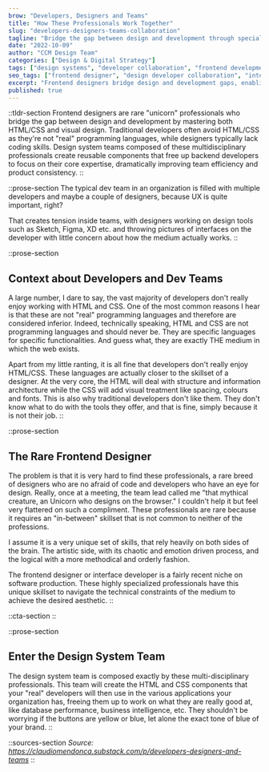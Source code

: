 ```yaml
---
brow: "Developers, Designers and Teams"
title: "How These Professionals Work Together"
slug: "developers-designers-teams-collaboration"
tagline: "Bridge the gap between design and development through specialized frontend teams and design systems"
date: "2022-10-09"
author: "CCM Design Team"
categories: ["Design & Digital Strategy"]
tags: ["design systems", "developer collaboration", "frontend development", "team dynamics", "interface development"]
seo_tags: ["frontend designer", "design developer collaboration", "interface developer", "design system teams", "frontend development", "developer designer teams", "web development teams", "design collaboration", "frontend specialists", "multidisciplinary teams"]
excerpt: "Frontend designers bridge design and development gaps, enabling specialized teams that deliver 40% faster interface production through systematic collaboration approaches."
published: true
---
```


::tldr-section
Frontend designers are rare "unicorn" professionals who bridge the gap between design and development by mastering both HTML/CSS and visual design. Traditional developers often avoid HTML/CSS as they're not "real" programming languages, while designers typically lack coding skills. Design system teams composed of these multidisciplinary professionals create reusable components that free up backend developers to focus on their core expertise, dramatically improving team efficiency and product consistency.
::

::prose-section
The typical dev team in an organization is filled with multiple developers and maybe a couple of designers, because UX is quite important, right?

That creates tension inside teams, with designers working on design tools such as Sketch, Figma, XD etc. and throwing pictures of interfaces on the developer with little concern about how the medium actually works.
::

::prose-section
## Context about Developers and Dev Teams

A large number, I dare to say, the vast majority of developers don't really enjoy working with HTML and CSS. One of the most common reasons I hear is that these are not "real" programming languages and therefore are considered inferior. Indeed, technically speaking, HTML and CSS are not programming languages and should never be. They are specific languages for specific functionalities. And guess what, they are exactly THE medium in which the web exists.

Apart from my little ranting, it is all fine that developers don't really enjoy HTML/CSS. These languages are actually closer to the skillset of a designer. At the very core, the HTML will deal with structure and information architecture while the CSS will add visual treatment like spacing, colours and fonts. This is also why traditional developers don't like them. They don't know what to do with the tools they offer, and that is fine, simply because it is not their job.
::

::prose-section
## The Rare Frontend Designer

The problem is that it is very hard to find these professionals, a rare breed of designers who are no afraid of code and developers who have an eye for design. Really, once at a meeting, the team lead called me "that mythical creature, an Unicorn who designs on the browser." I couldn't help it but feel very flattered on such a compliment. These professionals are rare because it requires an "in-between" skillset that is not common to neither of the professions.

I assume it is a very unique set of skills, that rely heavily on both sides of the brain. The artistic side, with its chaotic and emotion driven process, and the logical with a more methodical and orderly fashion.

The frontend designer or interface developer is a fairly recent niche on software production. These highly specialized professionals have this unique skillset to navigate the technical constraints of the medium to achieve the desired aesthetic.
::

::cta-section
::

::prose-section
## Enter the Design System Team

The design system team is composed exactly by these multi-disciplinary professionals. This team will create the HTML and CSS components that your "real" developers will then use in the various applications your organization has, freeing them up to work on what they are really good at, like database performance, business intelligence, etc. They shouldn't be worrying if the buttons are yellow or blue, let alone the exact tone of blue of your brand.
::

::sources-section
*Source: https://claudiomendonca.substack.com/p/developers-designers-and-teams*
::